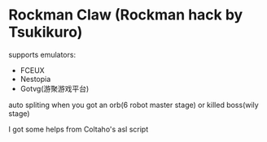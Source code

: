 # Rockman Claw (Rockman hack by Tsukikuro)

supports emulators:

* FCEUX
* Nestopia
* Gotvg(游聚游戏平台)

auto spliting when you got an orb(6 robot master stage) or killed boss(wily stage)

I got some helps from Coltaho's asl script
